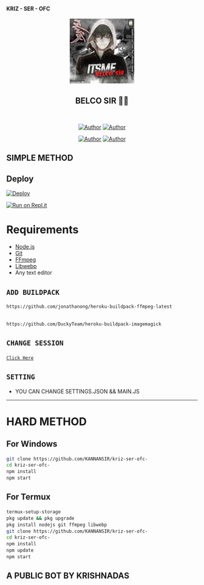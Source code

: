 #### KRIZ - SER - OFC 



<div align="center">
<img src="ds.jpg" alt="BELCO" width="170" />

## BELCO SIR 🌝💝

</div>

<p align="center">
<a href="##"><img title="" src="BELCO-BOT-V1?label=Language&message=English&color=blue"></a>
</p>
<p align="center">
 <a href="https://github.com/BELCOsir"><img title="Author" src="https://img.shields.io/badge/Author-KRIZ-blue.svg?style=for-the-badge&logo=github" /></a>  <a href="https://Wa.me/+919567941560?text=Hello%20KRIZ%20Bro🌝...fen%20boi%20aan😌💝"><img title="Author" src="https://img.shields.io/badge/Owner-BELCO-blue.svg?style=for-the-badge&logo=whatsapp" /></a>
<p align="center">
<a href="https://chat.whatsapp.com/IwOZg4VGdJq4lTH12aPOzc"><img title="Author" src="https://img.shields.io/badge/Watsapp-Group-blue.svg?style=for-the-badge&logo=whatsapp" /></a> <a href="https://instagram.com/kannanbro_f_f"><img title="Author" src="https://img.shields.io/badge/Instagram-kannanbro_f_f-violet.svg?style=for-the-badge&logo=Instagram" /></a>
</p>


## SIMPLE METHOD 
## Deploy
[![Deploy](https://www.herokucdn.com/deploy/button.svg)](https://heroku.com/deploy?template=https://github.com/Nihalmhd/belcobos/)

[![Run on Repl.it](https://repl.it/badge/github/quiec/whatsAlfa)](https://replit.com/@KANNANSIR/KRIZ-SIR-Qr-code?v=1)


# Requirements
* [Node.js](https://nodejs.org/en/)
* [Git](https://git-scm.com/downloads)
* [FFmpeg](https://github.com/BtbN/FFmpeg-Builds/releases/download/autobuild-2020-12-08-13-03/ffmpeg-n4.3.1-26-gca55240b8c-win64-gpl-4.3.zip)
* [Libwebp](https://developers.google.com/speed/webp/download)
* Any text editor

## `ADD BUILDPACK`

```
https://github.com/jonathanong/heroku-buildpack-ffmpeg-latest
```
```

https://github.com/DuckyTeam/heroku-buildpack-imagemagick
```

## `CHANGE SESSION`

[`Click Here`](https://github.com/KANNANSIR/kriz-ser-ofc-/blob/master/Denis.json#L1)


## `SETTING`

- YOU CAN CHANGE SETTINGS.JSON && MAIN.JS


---




# HARD METHOD
## For Windows
```bash
git clone https://github.com/KANNANSIR/kriz-ser-ofc-
cd kriz-ser-ofc-
npm install
npm start
```
## For Termux
```bash
termux-setup-storage
pkg update && pkg upgrade
pkg install nodejs git ffmpeg libwebp 
git clone https://github.com/KANNANSIR/kriz-ser-ofc-
cd kriz-ser-ofc-
npm install
npm update
npm start
```
## A PUBLIC BOT BY KRISHNADAS
